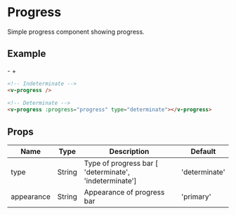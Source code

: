 # Progress <badge text="stable" />
Simple progress component showing progress.


## Example

<div class="p-3 border rounded-2 my-3 flex flex-column">
  <!-- Indeterminated -->
  <v-progress class="mb-5"></v-progress>
  
  <!-- Determinated -->
  <v-progress class="mb-3" :progress="progress" type="determinate"></v-progress>
  
  <div>
    <v-button size="2" :disabled="progress === 0" @click.native="decrease">-</v-button>
    <v-button size="2" :disabled="progress === 100" @click.native="increase">+</v-button>
  </div>
</div>

```html
<!-- Indeterminate -->
<v-progress />
  
<!-- Determinate -->
<v-progress :progress="progress" type="determinate"></v-progress>
```

## Props
Name       | Type     | Description | Default
---------- | -------- | ----------- | ---------
type       | String   | Type of progress bar [ 'determinate', 'indeterminate'] | 'determinate'
appearance | String   | Appearance of progress bar  | 'primary'

<script>
export default {
  data() {
    return { progress: 10 };
  },
  methods: {
    increase() {
      if (this.progress < 100) {
        this.progress = this.progress + 5;
      }
    },
    decrease() {
      if (this.progress > 0) {
        this.progress = this.progress - 5;
      }
    },
  },
};
</script>
